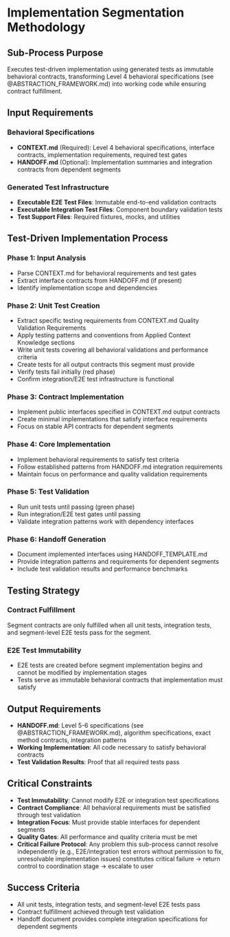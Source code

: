 # Implementation Segmentation Methodology

## Sub-Process Purpose
Executes test-driven implementation using generated tests as immutable behavioral contracts, transforming Level 4 behavioral specifications (see @ABSTRACTION_FRAMEWORK.md) into working code while ensuring contract fulfillment.

## Input Requirements

### Behavioral Specifications
- **CONTEXT.md** (Required): Level 4 behavioral specifications, interface contracts, implementation requirements, required test gates
- **HANDOFF.md** (Optional): Implementation summaries and integration contracts from dependent segments

### Generated Test Infrastructure
- **Executable E2E Test Files**: Immutable end-to-end validation contracts
- **Executable Integration Test Files**: Component boundary validation tests
- **Test Support Files**: Required fixtures, mocks, and utilities

## Test-Driven Implementation Process

### Phase 1: Input Analysis
- Parse CONTEXT.md for behavioral requirements and test gates
- Extract interface contracts from HANDOFF.md (if present)
- Identify implementation scope and dependencies

### Phase 2: Unit Test Creation
- Extract specific testing requirements from CONTEXT.md Quality Validation Requirements
- Apply testing patterns and conventions from Applied Context Knowledge sections
- Write unit tests covering all behavioral validations and performance criteria
- Create tests for all output contracts this segment must provide
- Verify tests fail initially (red phase)
- Confirm integration/E2E test infrastructure is functional

### Phase 3: Contract Implementation
- Implement public interfaces specified in CONTEXT.md output contracts
- Create minimal implementations that satisfy interface requirements
- Focus on stable API contracts for dependent segments

### Phase 4: Core Implementation
- Implement behavioral requirements to satisfy test criteria
- Follow established patterns from HANDOFF.md integration requirements
- Maintain focus on performance and quality validation requirements

### Phase 5: Test Validation
- Run unit tests until passing (green phase)
- Run integration/E2E test gates until passing
- Validate integration patterns work with dependency interfaces

### Phase 6: Handoff Generation
- Document implemented interfaces using HANDOFF_TEMPLATE.md
- Provide integration patterns and requirements for dependent segments
- Include test validation results and performance benchmarks

## Testing Strategy

### Contract Fulfillment
Segment contracts are only fulfilled when all unit tests, integration tests, and segment-level E2E tests pass for the segment.

### E2E Test Immutability
- E2E tests are created before segment implementation begins and cannot be modified by implementation stages
- Tests serve as immutable behavioral contracts that implementation must satisfy

## Output Requirements
- **HANDOFF.md**: Level 5-6 specifications (see @ABSTRACTION_FRAMEWORK.md), algorithm specifications, exact method contracts, integration patterns
- **Working Implementation**: All code necessary to satisfy behavioral contracts
- **Test Validation Results**: Proof that all required tests pass

## Critical Constraints
- **Test Immutability**: Cannot modify E2E or integration test specifications
- **Contract Compliance**: All behavioral requirements must be satisfied through test validation
- **Integration Focus**: Must provide stable interfaces for dependent segments
- **Quality Gates**: All performance and quality criteria must be met
- **Critical Failure Protocol**: Any problem this sub-process cannot resolve independently (e.g., E2E/integration test errors without permission to fix, unresolvable implementation issues) constitutes critical failure → return control to coordination stage → escalate to user

## Success Criteria
- All unit tests, integration tests, and segment-level E2E tests pass
- Contract fulfillment achieved through test validation
- Handoff document provides complete integration specifications for dependent segments